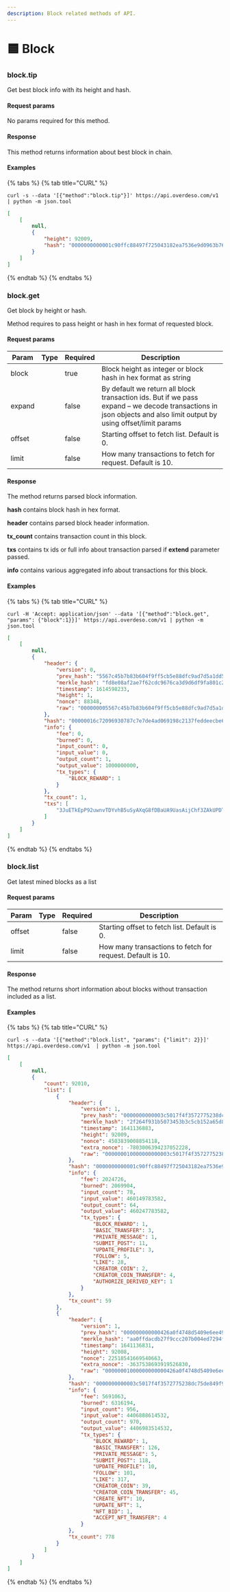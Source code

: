 ```yaml
---
description: Block related methods of API.
---
```


# 🟦 Block

### block.tip

Get best block info with its height and hash.

#### Request params

No params required for this method.

#### Response

This method returns information about best block in chain.

#### Examples

{% tabs %}
{% tab title="CURL" %}
```shell
curl -s --data '[{"method":"block.tip"}]' https://api.overdeso.com/v1 | python -m json.tool
```

```json
[
    [
        null,
        {
            "height": 92009,
            "hash": "0000000000001c90ffc88497f725043182ea7536e9d0963b76f278e425d4950d"
        }
    ]
]
```
{% endtab %}
{% endtabs %}

### block.get

Get block by height or hash.

Method requires to pass height or hash in hex format of requested block.

#### Request params

<table><thead><tr><th>Param</th><th data-type="select" data-multiple>Type</th><th data-type="checkbox">Required</th><th>Description</th></tr></thead><tbody><tr><td>block</td><td></td><td>true</td><td>Block height as integer or block hash in hex format as string</td></tr><tr><td>expand</td><td></td><td>false</td><td>By default we return all block transaction ids. But if we pass expand – we decode transactions in json objects and also limit output by using offset/limit params</td></tr><tr><td>offset</td><td></td><td>false</td><td>Starting offset to fetch list. Default is 0.</td></tr><tr><td>limit</td><td></td><td>false</td><td>How many transactions to fetch for request. Default is 10.</td></tr></tbody></table>

#### Response

The method returns parsed block information.&#x20;

**hash** contains block hash in hex format.

**header** contains parsed block header information.

**tx\_count** contains transaction count in this block.

**txs** contains tx ids or full info about transaction parsed if **extend** parameter passed.

**info** contains various aggregated info about transactions for this block.

#### Examples

{% tabs %}
{% tab title="CURL" %}
```shell
curl -H 'Accept: application/json' --data '[{"method":"block.get", "params": {"block":1}}]' https://api.overdeso.com/v1 | python -m json.tool
```

```json
[
    [
        null,
        {
            "header": {
                "version": 0,
                "prev_hash": "5567c45b7b83b604f9ff5cb5e88dfc9ad7d5a1dd5818dd19e6d02466f47cbd62",
                "merkle_hash": "fd8e08af2ae7f62cdc9676ca3d9d6df9fa801c2263c494503ded47b4164bb88c",
                "timestamp": 1614598233,
                "height": 1,
                "nonce": 88348,
                "raw": "000000005567c45b7b83b604f9ff5cb5e88dfc9ad7d5a1dd5818dd19e6d02466f47cbd62fd8e08af2ae7f62cdc9676ca3d9d6df9fa801c2263c494503ded47b4164bb88c59d03c60010000001c590100"
            },
            "hash": "00000016c72096930787c7e7de4ad069198c2137feddeecbe6a9ec4d61cb6870",
            "info": {
                "fee": 0,
                "burned": 0,
                "input_count": 0,
                "input_value": 0,
                "output_count": 1,
                "output_value": 1000000000,
                "tx_types": {
                    "BLOCK_REWARD": 1
                }
            },
            "tx_count": 1,
            "txs": [
                "3JuETkEpP92uwnvTDYvhB5uSyAXqG8fDBaUA9UasAijChf3ZAkUPDT"
            ]
        }
    ]
]
```
{% endtab %}
{% endtabs %}

### block.list

Get latest mined blocks as a list

#### Request params

<table><thead><tr><th>Param</th><th data-type="select">Type</th><th data-type="checkbox">Required</th><th>Description</th></tr></thead><tbody><tr><td>offset</td><td></td><td>false</td><td>Starting offset to fetch list. Default is 0.</td></tr><tr><td>limit</td><td></td><td>false</td><td>How many transactions to fetch for request. Default is 10.</td></tr></tbody></table>

#### Response

The method returns short information about blocks without transaction included as a list.

#### Examples

{% tabs %}
{% tab title="CURL" %}
```shell
curl -s --data '[{"method":"block.list", "params": {"limit": 2}}]' https://api.overdeso.com/v1  | python -m json.tool
```

```json
[
    [
        null,
        {
            "count": 92010,
            "list": [
                {
                    "header": {
                        "version": 1,
                        "prev_hash": "0000000000003c5017f4f3572775238dc75de849f94957206ca951836de50484",
                        "merkle_hash": "2f264f931b5073453b3c5cb152a65d8d8064972541a4bfac88c49cdc897b9858",
                        "timestamp": 1641136883,
                        "height": 92009,
                        "nonce": 4503839008854118,
                        "extra_nonce": -7803006394237052228,
                        "raw": "000000010000000000003c5017f4f3572775238dc75de849f94957206ca951836de504842f264f931b5073453b3c5cb152a65d8d8064972541a4bfac88c49cdc897b98580000000061d1c2f3000000000001676900100037bc3f906693b62706cb661abc"
                    },
                    "hash": "0000000000001c90ffc88497f725043182ea7536e9d0963b76f278e425d4950d",
                    "info": {
                        "fee": 2024726,
                        "burned": 2069904,
                        "input_count": 78,
                        "input_value": 460149783582,
                        "output_count": 64,
                        "output_value": 460247783582,
                        "tx_types": {
                            "BLOCK_REWARD": 1,
                            "BASIC_TRANSFER": 3,
                            "PRIVATE_MESSAGE": 1,
                            "SUBMIT_POST": 11,
                            "UPDATE_PROFILE": 3,
                            "FOLLOW": 5,
                            "LIKE": 28,
                            "CREATOR_COIN": 2,
                            "CREATOR_COIN_TRANSFER": 4,
                            "AUTHORIZE_DERIVED_KEY": 1
                        }
                    },
                    "tx_count": 59
                },
                {
                    "header": {
                        "version": 1,
                        "prev_hash": "000000000000426a0f4748d5409e6ee491b87e752e33ad1d33b9adee93467872",
                        "merkle_hash": "aa0ffdacdb27f9ccc207b004ed7294fbe040dbe1d85135a087f17f00e18abe7d",
                        "timestamp": 1641136831,
                        "height": 92008,
                        "nonce": 22518541669540663,
                        "extra_nonce": -3637538693919526830,
                        "raw": "00000001000000000000426a0f4748d5409e6ee491b87e752e33ad1d33b9adee93467872aa0ffdacdb27f9ccc207b004ed7294fbe040dbe1d85135a087f17f00e18abe7d0000000061d1c2bf00000000000167680050007e8d12a337cd84ddd494303052"
                    },
                    "hash": "0000000000003c5017f4f3572775238dc75de849f94957206ca951836de50484",
                    "info": {
                        "fee": 5691063,
                        "burned": 6316194,
                        "input_count": 956,
                        "input_value": 4406888614532,
                        "output_count": 970,
                        "output_value": 4406983514532,
                        "tx_types": {
                            "BLOCK_REWARD": 1,
                            "BASIC_TRANSFER": 126,
                            "PRIVATE_MESSAGE": 5,
                            "SUBMIT_POST": 118,
                            "UPDATE_PROFILE": 10,
                            "FOLLOW": 101,
                            "LIKE": 317,
                            "CREATOR_COIN": 39,
                            "CREATOR_COIN_TRANSFER": 45,
                            "CREATE_NFT": 10,
                            "UPDATE_NFT": 1,
                            "NFT_BID": 1,
                            "ACCEPT_NFT_TRANSFER": 4
                        }
                    },
                    "tx_count": 778
                }
            ]
        }
    ]
]
```
{% endtab %}
{% endtabs %}
